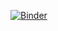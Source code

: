 [![Binder](https://mybinder.org/badge_logo.svg)](https://mybinder.org/v2/gh/AriasCallejas/S5C1pruebaprueba.git/HEAD)
